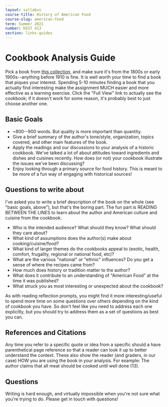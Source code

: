 ```yaml
---
layout: syllabus
course-title: History of American Food
course-slug: american-food
term: Summer 2021
number: HIST 413
section: links-guides
---
```


# Cookbook Analysis Guide
Pick a book from [this collection](https://babel.hathitrust.org/cgi/mb?c=1934413200;a=listis;sort=date_a;sz=100), and make sure it's from the 1800s or early 1900s--anything before 1910 is fine. It is well worth your time to find a book that piques your interest. Spending 5-10 minutes finding a book that you actually find interesting make the assignment MUCH easier and more effective as a learning exercise. Click the "Full View" link to actually see the cookbook; if it doesn't work for some reason, it's probably best to just choose another one.


## Basic Goals
- ~800--900 words. But quality is more important than quantity.
- Give a brief summary of the author's tone/style, organization, topics covered, and other main features of the book.
- Apply the readings and our discussions to your analysis of a historic cookbook. We've talked a lot of about attitudes toward ingredients and dishes and cuisines recently. How does (or not) your cookbook illustrate the issues we've been discussing?
- Enjoy looking through a primary source for food history. This is meant to be more of a fun way of engaging with historical sources!


## Questions to write about
I've asked you to write a brief description of the book on the whole (see "basic goals, above"), but that's the boring part. The fun part is READING BETWEEN THE LINES to learn about the author and American culture and cuisine from the cookbook.

- Who is the intended audience? What should they know? What should they care about?
- What kind of assumptions does the author(s) make about cooking/cuisine/food?
- What kind of larger themes do the cookbooks appeal to (exotic, health, comfort, frugality, regional or national food, etc)?
- What are the various "national" or "ethnic" influences? Do you get a sense of where the recipes came from?
- How much does history or tradition matter to the author?
- What does it contribute to an understanding of "American Food" at the time it was published?
- What struck you as most interesting or unexpected about the cookbook?

As with reading reflection prompts, you might find it more interesting/useful to spend more time on some questions over others depending on the kind of cookbook you have. So don't feel like you need to address each one explicitly, but you should try to address them as a set of questions as best you can.


## References and Citations
Any time you refer to a specific quote or idea from a specific should a have parenthetical page reference so that a reader can look it up to better understand the context. These also show the reader (and graders, in our case) HOW you are using the book in your analysis. For example: The author claims that all meat should be cooked until well done (13).


## Questions
Writing is hard enough, and virtually impossible when you're not sure what you're trying to do. Please get in touch with questions!
